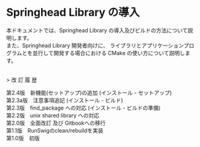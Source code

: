 # Springhead Library の導入

本ドキュメントでは、Springhead Library の導入及びビルドの方法について説明します。
<br>
また、Springhead Library 開発者向けに、
ライブラリとアプリケーションプログラムとを並行して開発する場合における
 CMake の使い方について説明します。

<br>
> 改 訂 履 歴

第2.4版　新機能(セットアップ)の追加 (インストール - セットアップ)<br>
第2.3a版　注意事項追記 (インストール - ビルド)<br>
第2.3版　find\_package への対応 (インストール - ビルドの準備)<br>
第2.2版　unix shared library への対応<br>
第2.0版　全面改訂 及び Gitbookへの移行<br>
第1.1版　RunSwigのclean/rebuildを実装<br>
第1.0版　初版

